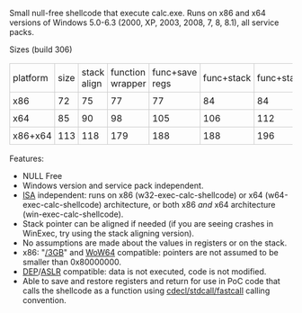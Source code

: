 <p>Small null-free shellcode that execute calc.exe. Runs on x86 and x64 versions of Windows 5.0-6.3 (2000, XP, 2003, 2008, 7, 8, 8.1), all service packs. </p><p>Sizes (build 306) <table class="wikitable"><tr><td style="border: 1px solid #ccc; padding: 5px;"> platform </td><td style="border: 1px solid #ccc; padding: 5px;"> size </td><td style="border: 1px solid #ccc; padding: 5px;"> stack align </td><td style="border: 1px solid #ccc; padding: 5px;"> function wrapper </td><td style="border: 1px solid #ccc; padding: 5px;"> func+save regs </td><td style="border: 1px solid #ccc; padding: 5px;"> func+stack </td><td style="border: 1px solid #ccc; padding: 5px;"> func+stack+regs </td></tr> <tr><td style="border: 1px solid #ccc; padding: 5px;"> x86 </td><td style="border: 1px solid #ccc; padding: 5px;"> 72 </td><td style="border: 1px solid #ccc; padding: 5px;"> 75 </td><td style="border: 1px solid #ccc; padding: 5px;"> 77 </td><td style="border: 1px solid #ccc; padding: 5px;"> 77 </td><td style="border: 1px solid #ccc; padding: 5px;"> 84 </td><td style="border: 1px solid #ccc; padding: 5px;"> 84 </td></tr> <tr><td style="border: 1px solid #ccc; padding: 5px;"> x64 </td><td style="border: 1px solid #ccc; padding: 5px;"> 85 </td><td style="border: 1px solid #ccc; padding: 5px;"> 90 </td><td style="border: 1px solid #ccc; padding: 5px;"> 98 </td><td style="border: 1px solid #ccc; padding: 5px;"> 105 </td><td style="border: 1px solid #ccc; padding: 5px;"> 106 </td><td style="border: 1px solid #ccc; padding: 5px;"> 112 </td></tr> <tr><td style="border: 1px solid #ccc; padding: 5px;"> x86+x64 </td><td style="border: 1px solid #ccc; padding: 5px;"> 113 </td><td style="border: 1px solid #ccc; padding: 5px;"> 118 </td><td style="border: 1px solid #ccc; padding: 5px;"> 179 </td><td style="border: 1px solid #ccc; padding: 5px;"> 188 </td><td style="border: 1px solid #ccc; padding: 5px;"> 188 </td><td style="border: 1px solid #ccc; padding: 5px;"> 196 </td></tr> </table></p><p>Features: <ul><li>NULL Free </li><li>Windows version and service pack independent. </li><li><a href="http://en.wikipedia.org/wiki/Instruction_set" rel="nofollow">ISA</a> independent: runs on x86 (w32-exec-calc-shellcode) or x64 (w64-exec-calc-shellcode) architecture, or both x86 <i>and</i> x64 architecture (win-exec-calc-shellcode). </li><li>Stack pointer can be aligned if needed (if you are seeing crashes in WinExec, try using the stack aligning version). </li><li>No assumptions are made about the values in registers or on the stack. </li><li>x86: &quot;<a href="http://en.wikipedia.org/wiki/3_GB_barrier" rel="nofollow">/3GB</a>&quot; and <a href="http://en.wikipedia.org/wiki/WoW64" rel="nofollow">WoW64</a> compatible: pointers are not assumed to be smaller than 0x80000000. </li><li><a href="http://en.wikipedia.org/wiki/Data_Execution_Prevention" rel="nofollow">DEP</a>/<a href="http://en.wikipedia.org/wiki/Address_space_layout_randomization" rel="nofollow">ASLR</a> compatible: data is not executed, code is not modified. </li><li>Able to save and restore registers and return for use in PoC code that calls the shellcode as a function using <a href="http://en.wikipedia.org/wiki/X86_calling_conventions" rel="nofollow">cdecl/stdcall/fastcall</a> calling convention. </li></ul></p>